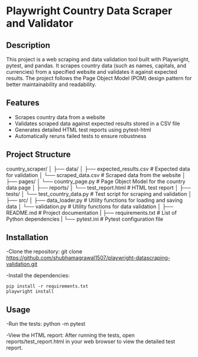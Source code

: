 # Playwright Country Data Scraper and Validator

## Description

This project is a web scraping and data validation tool built with Playwright, pytest, and pandas. It scrapes country data (such as names, capitals, and currencies) from a specified website and validates it against expected results. The project follows the Page Object Model (POM) design pattern for better maintainability and readability.

## Features

- Scrapes country data from a website
- Validates scraped data against expected results stored in a CSV file
- Generates detailed HTML test reports using pytest-html
- Automatically reruns failed tests to ensure robustness

## Project Structure

country_scraper/
│
├── data/
│ ├── expected_results.csv # Expected data for validation
│ └── scraped_data.csv # Scraped data from the website
│
├── pages/
│ └── country_page.py # Page Object Model for the country data page
│
├── reports/
│ └── test_report.html # HTML test report
│
├── tests/
│ └── test_country_data.py # Test script for scraping and validation
│
├── src/
│ ├── data_loader.py # Utility functions for loading and saving data
│ └── validation.py # Utility functions for data validation
│
├── README.md # Project documentation
|
├── requirements.txt # List of Python dependencies
|
└── pytest.ini # Pytest configuration file



## Installation

-Clone the repository:
   git clone https://github.com/shubhamagrawal1507/playwright-datascraping-validation.git

-Install the dependencies:

    pip install -r requirements.txt
    playwright install

## Usage

-Run the tests:
    python -m pytest

-View the HTML report:
    After running the tests, open reports/test_report.html in your web browser to view the detailed test report.


